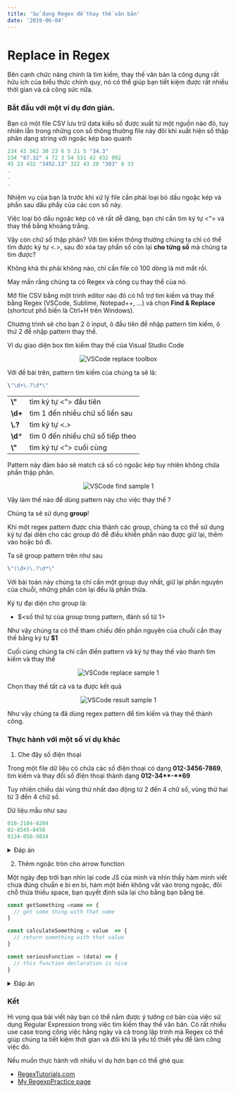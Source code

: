 ```yaml
---
title: 'Sử dụng Regex để thay thế văn bản'
date: '2019-06-04'
---
```


# Replace in Regex

Bên cạnh chức năng chính là tìm kiếm, thay thế văn bản là công dụng rất hữu ích của biểu thức chính quy, nó có thể giúp bạn tiết kiệm được rất nhiều thời gian và cả công sức nữa.

### Bắt đầu với một ví dụ đơn giản.

Bạn có một file CSV lưu trữ data kiểu số được xuất từ một nguồn nào đó, tuy nhiên lẫn trong những con số thông thường file này đôi khi xuất hiện số thập phân dạng string với ngoặc kép bao quanh

```js
234 43 562 30 23 6 5 21 5 "34.3"
234 "87.32" 4 72 3 54 531 42 432 992
45 23 432 "3452.13" 322 43 20 "303" 8 33
.
.
.
```
Nhiệm vụ của bạn là trước khi xử lý file cần phải loại bỏ dấu ngoặc kép và phần sau dấu phẩy của các con số này.

Việc loại bỏ dấu ngoặc kép có vẻ rất dễ dàng, bạn chỉ cần tìm ký tự <"> và thay thế bằng khoảng trắng.

Vậy còn chữ số thập phân? Với tìm kiếm thông thường chúng ta chỉ có thể tìm được ký tự <.>, sau đó xóa tay phần số còn lại **cho từng số** mà chúng ta tìm được?

Không khả thi phải không nào, chỉ cần file có 100 dòng là mờ mắt rồi.

May mắn rằng chúng ta có Regex và công cụ thay thể của nó.

Mở file CSV bằng một trình editor nào đó có hỗ trợ tìm kiếm và thay thế bằng Regex (VSCode, Sublime, Notepad++, ...) và chọn **Find & Replace** (shortcut phổ biến là Ctrl+H trên Windows).

Chương trình sẽ cho bạn 2 ô input, ô đầu tiên để nhập pattern tìm kiếm, ô thứ 2 để nhập pattern thay thế.

Ví dụ giao diện box tìm kiếm thay thế của Visual Studio Code
<p align="center">
  <img src="/images/posts/regex-replace/vscode-replace-box.jpg" alt="VSCode replace toolbox" />
</p>

Với đề bài trên, pattern tìm kiếm của chúng ta sẽ là:

```js
\"\d+\.?\d*\"
```
|          |                                  |
|----------|--------------------------------- |
| **\\"**  | tìm ký tự <"> đầu tiên           |
| **\\d+** | tìm 1 đến nhiều chữ số liền sau  |
| **\\.?** | tìm ký tự <.>                    |
| **\\d*** | tìm 0 đến nhiều chữ số tiếp theo |
| **\\"**  | tìm ký tự <"> cuối cùng          |

Pattern này đảm bảo sẽ match cả số có ngoặc kép tuy nhiên không chứa phần thập phân.

<p align="center">
  <img src="/images/posts/regex-replace/vscode-find-sample-1.jpg" alt="VSCode find sample 1" />
</p>

Vậy làm thế nào để dùng pattern này cho việc thay thế ?

Chúng ta sẽ sử dụng **group**!

Khi một regex pattern được chia thành các group, chúng ta có thể sử dụng ký tự đại diện cho các group đó để điều khiển phần nào được giữ lại, thêm vào hoặc bỏ đi.

Ta sẽ group pattern trên như sau

```js
\"(\d+)\.?\d*\"
```

Với bài toán này chúng ta chỉ cần một group duy nhất, giữ lại phần nguyên của chuỗi, những phần còn lại đều là phần thừa.

Ký tự đại diện cho group là:
+ $<số thứ tự của group trong pattern, đánh số từ 1>

Như vậy chúng ta có thể tham chiếu đến phần nguyên của chuỗi cần thay thế bằng ký tự **$1**

Cuối cùng chúng ta chỉ cần điền pattern và ký tự thay thế vào thanh tìm kiếm và thay thế

<p align="center">
  <img src="/images/posts/regex-replace/vscode-replace-sample-1.jpg" alt="VSCode replace sample 1" />
</p>

Chọn thay thế tất cả và ta được kết quả

<p align="center">
  <img src="/images/posts/regex-replace/vscode-result-sample-1.jpg" alt="VSCode result sample 1" />
</p>

Như vậy chúng ta đã dùng regex pattern để tìm kiếm và thay thế thành công.

### Thực hành với một số ví dụ khác

1. Che đậy số điện thoại

Trong một file dữ liệu có chứa các số điện thoại có dạng **012-3456-7869**, tìm kiếm và thay đổi số điện thoại thành dạng **012-34\*\*-\*\*69**

Tuy nhiên chiều dài vùng thứ nhất dao động từ 2 đến 4 chữ số, vùng thứ hai từ 3 đến 4 chữ số.

Dữ liệu mẫu như sau

```js
010-2104-8284
02-8545-8458
0134-058-9834
```

<details>
  <summary>Đáp án</summary>
  <p>

|              |                                    |
|--------------|------------------------------------|
|Pattern       | (\d{2,4}-\d{1,2})(\d{2}-\d{2})(\d+)|
|Replace string| $1\*\*-\*\*$3                          |

</p></details>

2. Thêm ngoặc tròn cho arrow function

Một ngày đẹp trời bạn nhìn lại code JS của mình và nhìn thấy hàm mình viết chưa đúng chuẩn e bi en bi, hàm một biến không vất vào trong ngoặc, đôi chỗ thừa thiếu space, bạn quyết định sửa lại cho bằng bạn bằng bè.

```js
const getSomething =name => {
  // get some thing with that name
}

const calculateSomething = value  => {
  // return something with that value
}

const seriousFunction = (data) => {
  // this function declaration is nice
}
```

<details>
  <summary>Đáp án</summary>
  <p>

|              |                     |
|--------------|---------------------|
|Pattern       | =\s*([^\(\s]+)\s*=> |
|Replace string| =\s($1)\s=>         |

</p></details>

### Kết

Hi vọng qua bài viết này bạn có thể nắm được ý tưởng cơ bản của việc sử dụng Regular Expression trong việc tìm kiếm thay thể văn bản. Có rất nhiều use case trong công việc hằng ngày và cả trong lập trình mà Regex có thể giúp chúng ta tiết kiệm thời gian và đôi khi là yếu tố thiết yếu để làm công việc đó.

Nếu muốn thực hành với nhiều ví dụ hơn bạn có thể ghé qua:

+ [RegexTutorials.com](http://regextutorials.com)
+ [My RegexpPractice page](/regexp)